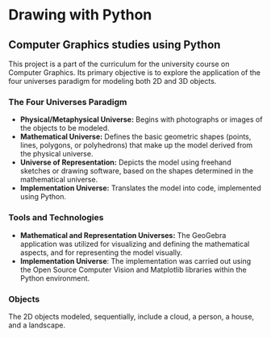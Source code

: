 # Drawing with Python
## Computer Graphics studies using Python

This project is a part of the curriculum for the university course on Computer Graphics. Its primary objective is to explore the application of the four universes paradigm for modeling both 2D and 3D objects.

### The Four Universes Paradigm
* **Physical/Metaphysical Universe:** Begins with photographs or images of the objects to be modeled.
* **Mathematical Universe:** Defines the basic geometric shapes (points, lines, polygons, or polyhedrons) that make up the model derived from the physical universe.
* **Universe of Representation:** Depicts the model using freehand sketches or drawing software, based on the shapes determined in the mathematical universe.
* **Implementation Universe:** Translates the model into code, implemented using Python.

### Tools and Technologies
* **Mathematical and Representation Universes:** The GeoGebra application was utilized for visualizing and defining the mathematical aspects, and for representing the model visually.
* **Implementation Universe**: The implementation was carried out using the Open Source Computer Vision and Matplotlib libraries within the Python environment.

### Objects

The 2D objects modeled, sequentially, include a cloud, a person, a house, and a landscape.
